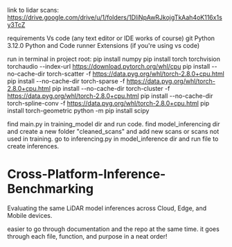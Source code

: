 link to lidar scans:
https://drive.google.com/drive/u/1/folders/1DliNpAwRJkojgTkAah4oK116x1sy3TcZ


requirements
Vs code (any text editor or IDE works of course)
git
Python 3.12.0
Python and Code runner Extensions (if you're using vs code)

run in terminal in project root:
pip install numpy
pip install torch torchvision torchaudio --index-url https://download.pytorch.org/whl/cpu
pip install --no-cache-dir torch-scatter -f https://data.pyg.org/whl/torch-2.8.0+cpu.html
pip install --no-cache-dir torch-sparse -f https://data.pyg.org/whl/torch-2.8.0+cpu.html
pip install --no-cache-dir torch-cluster -f https://data.pyg.org/whl/torch-2.8.0+cpu.html
pip install --no-cache-dir torch-spline-conv -f https://data.pyg.org/whl/torch-2.8.0+cpu.html
pip install torch-geometric
python -m pip install scipy


find main.py in training_model dir and run code. 
find model_inferencing dir and create a new folder "cleaned_scans" and add new scans or scans not used in training.
go to inferencing.py in model_inference dir and run file to create inferences.



# Cross-Platform-Inference-Benchmarking
Evaluating the same LiDAR model inferences across Cloud, Edge, and Mobile devices.


easier to go through documentation and the repo at the same time. it goes through each file, function, and purpose in a neat order!
